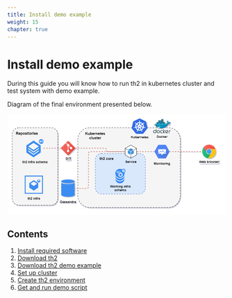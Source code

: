 ```yaml
---
title: Install demo example
weight: 15
chapter: true
---
```


# Install demo example

During this guide you will know how to run th2 in kubernetes cluster and test system with demo example.

Diagram of the final environment presented below.

![](images/Demo-cluster-components-full-schema.drawio.png) 

## Contents
1. [Install required software](requirements)
2. [Download th2](dl-th2-reps)
3. [Download th2 demo example](get-th2-demo)
4. [Set up cluster](set-up-cluster)
5. [Create th2 environment](create-env)
6. [Get and run demo script](demo-script)
